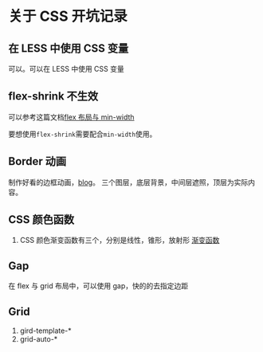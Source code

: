 # 关于 CSS 开坑记录

## 在 LESS 中使用 CSS 变量

可以。可以在 LESS 中使用 CSS 变量

<!--truncate-->

## flex-shrink 不生效

可以参考这篇文档[flex 布局与 min-width](https://blog.tcs-y.com/2021/09/23/flex-content-min-width/)

要想使用`flex-shrink`需要配合`min-width`使用。

## Border 动画

制作好看的边框动画，[blog](https://web.dev/css-border-animations/)。
三个图层，底层背景，中间层遮照，顶层为实际内容。

## CSS 颜色函数

1. CSS 颜色渐变函数有三个，分别是线性，锥形，放射形 [渐变函数](https://developer.mozilla.org/en-US/docs/Web/CSS/gradient)

## Gap

在 flex 与 grid 布局中，可以使用 gap，快的的去指定边距

## Grid

1. gird-template-\*
2. grid-auto-\*
